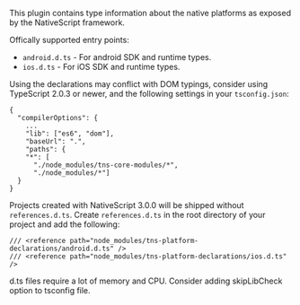 This plugin contains type information about the native platforms as exposed by the NativeScript framework.

Offically supported entry points:
 - `android.d.ts` - For android SDK and runtime types.
 - `ios.d.ts` - For iOS SDK and runtime types.

Using the declarations may conflict with DOM typings,
consider using TypeScript 2.0.3 or newer,
and the following settings in your `tsconfig.json`:
```
{
  "compilerOptions": {
    ...
    "lib": ["es6", "dom"],
    "baseUrl": ".",
    "paths": {
    "*": [
      "./node_modules/tns-core-modules/*",
      "./node_modules/*"]
  }
}
```

Projects created with NativeScript 3.0.0 will be shipped without `references.d.ts`.
Create `references.d.ts` in the root directory of your project and add the following:
```
/// <reference path="node_modules/tns-platform-declarations/android.d.ts" />
/// <reference path="node_modules/tns-platform-declarations/ios.d.ts" />
```

d.ts files require a lot of memory and CPU. Consider adding skipLibCheck option to tsconfig file.

